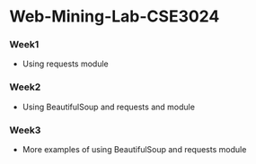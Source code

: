 # Web-Mining-Lab-CSE3024

### Week1 
- Using requests module
### Week2 
- Using BeautifulSoup and requests and module
### Week3
- More examples of using BeautifulSoup and requests module
